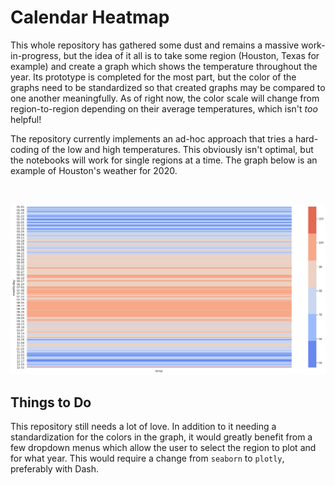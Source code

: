 # Calendar Heatmap

This whole repository has gathered some dust and remains a massive work-in-progress, but the idea of it all is to take some region (Houston, Texas for example) and create a graph which shows the temperature throughout the year. Its prototype is completed for the most part, but the color of the graphs need to be standardized so that created graphs may be compared to one another meaningfully. As of right now, the color scale will change from region-to-region depending on their average temperatures, which isn't *too* helpful!

The repository currently implements an ad-hoc approach that tries a hard-coding of the low and high temperatures. This obviously isn't optimal, but the notebooks will work for single regions at a time. The graph below is an example of Houston's weather for 2020.

<br />

![](output.png)

## Things to Do

This repository still needs a lot of love. In addition to it needing a standardization for the colors in the graph, it would greatly benefit from a few dropdown menus which allow the user to select the region to plot and for what year. This would require a change from `seaborn` to `plotly`, preferably with Dash.
